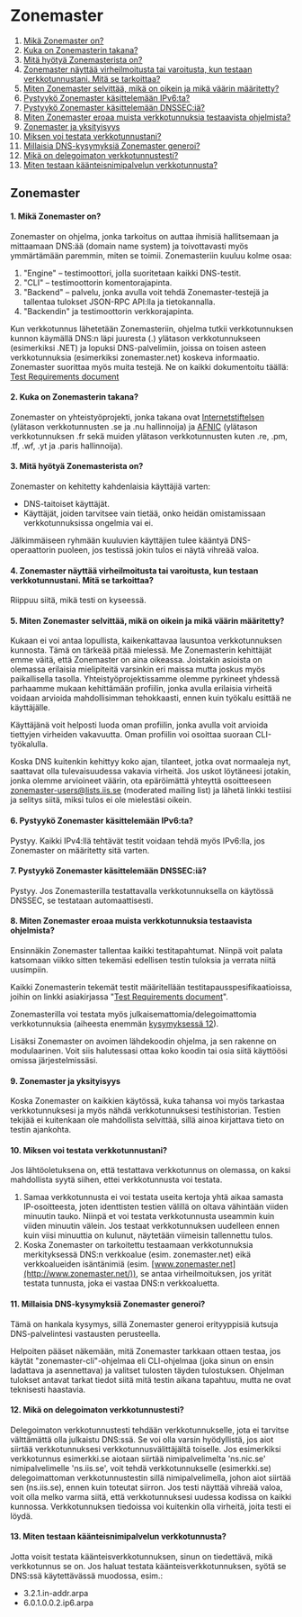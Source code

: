 Zonemaster
==========

1. [Mikä Zonemaster on?](#q1)
2. [Kuka on Zonemasterin takana?](#q2)
3. [Mitä hyötyä Zonemasterista on?](#q3)
4. [Zonemaster näyttää virheilmoitusta tai varoitusta, kun testaan verkkotunnustani. Mitä se tarkoittaa?](#q4)
5. [Miten Zonemaster selvittää, mikä on oikein ja mikä väärin määritetty?](#q5)
6. [Pystyykö Zonemaster käsittelemään IPv6:ta?](#q6)
7. [Pystyykö Zonemaster käsittelemään DNSSEC:iä?](#q7)
8. [Miten Zonemaster eroaa muista verkkotunnuksia testaavista ohjelmista?](#q8)
9. [Zonemaster ja yksityisyys](#q9)
10. [Miksen voi testata verkkotunnustani?](#q10)
11. [Millaisia DNS-kysymyksiä Zonemaster generoi?](#q11)
12. [Mikä on delegoimaton verkkotunnustesti?](#q12)
13. [Miten testaan käänteisnimipalvelun verkkotunnusta?](#q13)

Zonemaster
----------

#### <span id="q1"></span>1. Mikä Zonemaster on? 
Zonemaster on ohjelma, jonka tarkoitus on auttaa ihmisiä hallitsemaan ja mittaamaan DNS:ää (domain name system) ja toivottavasti myös ymmärtämään paremmin, miten se toimii. Zonemasteriin kuuluu kolme osaa:

1. "Engine" – testimoottori, jolla suoritetaan kaikki DNS-testit.
2. "CLI" – testimoottorin komentorajapinta.
3. "Backend" – palvelu, jonka avulla voit tehdä Zonemaster-testejä ja tallentaa tulokset JSON-RPC API:lla ja tietokannalla.
4. "Backendin" ja testimoottorin verkkorajapinta.

Kun verkkotunnus lähetetään Zonemasteriin, ohjelma tutkii verkkotunnuksen kunnon käymällä DNS:n läpi juuresta (.) ylätason verkkotunnukseen (esimerkiksi .NET) ja lopuksi DNS-palvelimiin, joissa on toisen asteen verkkotunnuksia (esimerkiksi zonemaster.net) koskeva informaatio. Zonemaster suorittaa myös muita testejä. Ne on kaikki dokumentoitu täällä: [Test Requirements document](https://github.com/zonemaster/zonemaster/blob/master/docs/requirements/TestRequirements.md)

#### <span id="q2"></span>2. Kuka on Zonemasterin takana? 
Zonemaster on yhteistyöprojekti, jonka takana ovat [Internetstiftelsen](https://internetstiftelsen.se/) (ylätason verkkotunnusten .se ja .nu hallinnoija) ja [AFNIC](https://www.afnic.fr/en/) (ylätason verkkotunnuksen .fr sekä muiden ylätason verkkotunnusten kuten .re, .pm, .tf, .wf, .yt ja .paris hallinnoija).

#### <span id="q3"></span>3. Mitä hyötyä Zonemasterista on? 
Zonemaster on kehitetty kahdenlaisia käyttäjiä varten:

  - DNS-taitoiset käyttäjät.
  - Käyttäjät, joiden tarvitsee vain tietää, onko heidän omistamissaan verkkotunnuksissa ongelmia vai ei.

Jälkimmäiseen ryhmään kuuluvien käyttäjien tulee kääntyä DNS-operaattorin puoleen, jos testissä jokin tulos ei näytä vihreää valoa.

#### <span id="q4"></span>4. Zonemaster näyttää virheilmoitusta tai varoitusta, kun testaan verkkotunnustani. Mitä se tarkoittaa? 
Riippuu siitä, mikä testi on kyseessä.

#### <span id="q5"></span>5. Miten Zonemaster selvittää, mikä on oikein ja mikä väärin määritetty? 
Kukaan ei voi antaa lopullista, kaikenkattavaa lausuntoa verkkotunnuksen kunnosta. Tämä on tärkeää pitää mielessä. Me Zonemasterin kehittäjät emme väitä, että Zonemaster on aina oikeassa. Joistakin asioista on olemassa erilaisia mielipiteitä varsinkin eri maissa mutta joskus myös paikallisella tasolla. Yhteistyöprojektissamme olemme pyrkineet yhdessä parhaamme mukaan kehittämään profiilin, jonka avulla erilaisia virheitä voidaan arvioida mahdollisimman tehokkaasti, ennen kuin työkalu esittää ne käyttäjälle.

Käyttäjänä voit helposti luoda oman profiilin, jonka avulla voit arvioida tiettyjen virheiden vakavuutta. Oman profiilin voi osoittaa suoraan CLI-työkalulla.

Koska DNS kuitenkin kehittyy koko ajan, tilanteet, jotka ovat normaaleja nyt, saattavat olla tulevaisuudessa vakavia virheitä. Jos uskot löytäneesi jotakin, jonka olemme arvioineet väärin, ota epäröimättä yhteyttä osoitteeseen [zonemaster-users@lists.iis.se](mailto:zonemaster-users@lists.iis.se) (moderated mailing list) ja lähetä linkki testiisi ja selitys siitä, miksi tulos ei ole mielestäsi oikein.

#### <span id="q6"></span>6. Pystyykö Zonemaster käsittelemään IPv6:ta? 
Pystyy. Kaikki IPv4:llä tehtävät testit voidaan tehdä myös IPv6:lla, jos Zonemaster on määritetty sitä varten.

#### <span id="q7"></span>7. Pystyykö Zonemaster käsittelemään DNSSEC:iä? 
Pystyy. Jos Zonemasterilla testattavalla verkkotunnuksella on käytössä DNSSEC, se testataan automaattisesti.

#### <span id="q8"></span>8. Miten Zonemaster eroaa muista verkkotunnuksia testaavista ohjelmista? 
Ensinnäkin Zonemaster tallentaa kaikki testitapahtumat. Niinpä voit palata katsomaan viikko sitten tekemäsi edellisen testin tuloksia ja verrata niitä uusimpiin.

Kaikki Zonemasterin tekemät testit määritellään testitapausspesifikaatioissa, joihin on linkki asiakirjassa "[Test Requirements document](https://github.com/zonemaster/zonemaster/blob/master/docs/requirements/TestRequirements.md)".

Zonemasterilla voi testata myös julkaisemattomia/delegoimattomia verkkotunnuksia (aiheesta enemmän [kysymyksessä 12](#q12)).

Lisäksi Zonemaster on avoimen lähdekoodin ohjelma, ja sen rakenne on modulaarinen. Voit siis halutessasi ottaa koko koodin tai osia siitä käyttöösi omissa järjestelmissäsi.

#### <span id="q9"></span>9. Zonemaster ja yksityisyys 
Koska Zonemaster on kaikkien käytössä, kuka tahansa voi myös tarkastaa verkkotunnuksesi ja myös nähdä verkkotunnuksesi testihistorian. Testien tekijää ei kuitenkaan ole mahdollista selvittää, sillä ainoa kirjattava tieto on testin ajankohta.

#### <span id="q10"></span>10. Miksen voi testata verkkotunnustani? 
Jos lähtöoletuksena on, että testattava verkkotunnus on olemassa, on kaksi mahdollista syytä siihen, ettei verkkotunnusta voi testata.

1. Samaa verkkotunnusta ei voi testata useita kertoja yhtä aikaa samasta IP-osoitteesta, joten identtisten testien välillä on oltava vähintään viiden minuutin tauko. Niinpä et voi testata verkkotunnusta useammin kuin viiden minuutin välein. Jos testaat verkkotunnuksen uudelleen ennen kuin viisi minuuttia on kulunut, näytetään viimeisin tallennettu tulos.
2. Koska Zonemaster on tarkoitettu testaamaan verkkotunnuksia merkityksessä DNS:n verkkoalue (esim. zonemaster.net) eikä verkkoalueiden isäntänimiä (esim. [www.zonemaster.net](http://www.zonemaster.net/)), se antaa virheilmoituksen, jos yrität testata tunnusta, joka ei vastaa DNS:n verkkoaluetta.

#### <span id="q11"></span>11. Millaisia DNS-kysymyksiä Zonemaster generoi? 
Tämä on hankala kysymys, sillä Zonemaster generoi erityyppisiä kutsuja DNS-palvelintesi vastausten perusteella.

Helpoiten pääset näkemään, mitä Zonemaster tarkkaan ottaen testaa, jos käytät "zonemaster-cli"-ohjelmaa eli CLI-ohjelmaa (joka sinun on ensin ladattava ja asennettava) ja valitset tulosten täyden tulostuksen. Ohjelman tulokset antavat tarkat tiedot siitä mitä testin aikana tapahtuu, mutta ne ovat teknisesti haastavia.

#### <span id="q12"></span>12. Mikä on delegoimaton verkkotunnustesti? 
Delegoimaton verkkotunnustesti tehdään verkkotunnukselle, jota ei tarvitse välttämättä olla julkaistu DNS:ssä. Se voi olla varsin hyödyllistä, jos aiot siirtää verkkotunnuksesi verkkotunnusvälittäjältä toiselle. Jos esimerkiksi verkkotunnus esimerkki.se aiotaan siirtää nimipalvelimelta &#39;ns.nic.se&#39; nimipalvelimelle &#39;ns.iis.se&#39;, voit tehdä verkkotunnukselle (esimerkki.se) delegoimattoman verkkotunnustestin sillä nimipalvelimella, johon aiot siirtää sen (ns.iis.se), ennen kuin toteutat siirron. Jos testi näyttää vihreää valoa, voit olla melko varma siitä, että verkkotunnuksesi uudessa kodissa on kaikki kunnossa. Verkkotunnuksen tiedoissa voi kuitenkin olla virheitä, joita testi ei löydä.

#### <span id="q13"></span>13. Miten testaan käänteisnimipalvelun verkkotunnusta? 
Jotta voisit testata käänteisverkkotunnuksen, sinun on tiedettävä, mikä verkkotunnus se on. Jos haluat testata käänteisverkkotunnuksen, syötä se DNS:ssä käytettävässä muodossa, esim.:

  - 3.2.1.in-addr.arpa
  - 6.0.1.0.0.2.ip6.arpa
